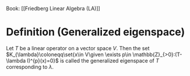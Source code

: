 Book: [[Friedberg Linear Algebra (LA)]]
# Definition (Generalized eigenspace)
Let $T$ be a linear operator on a vector space $V$.
Then the set $K_{\lambda}\coloneqq\set{x\in V\given \exists p\in \mathbb{Z}_{>0}:(T-\lambda I)^{p}(x)=0}$ is called the generalized eigenspace of $T$ corresponding to $\lambda$.